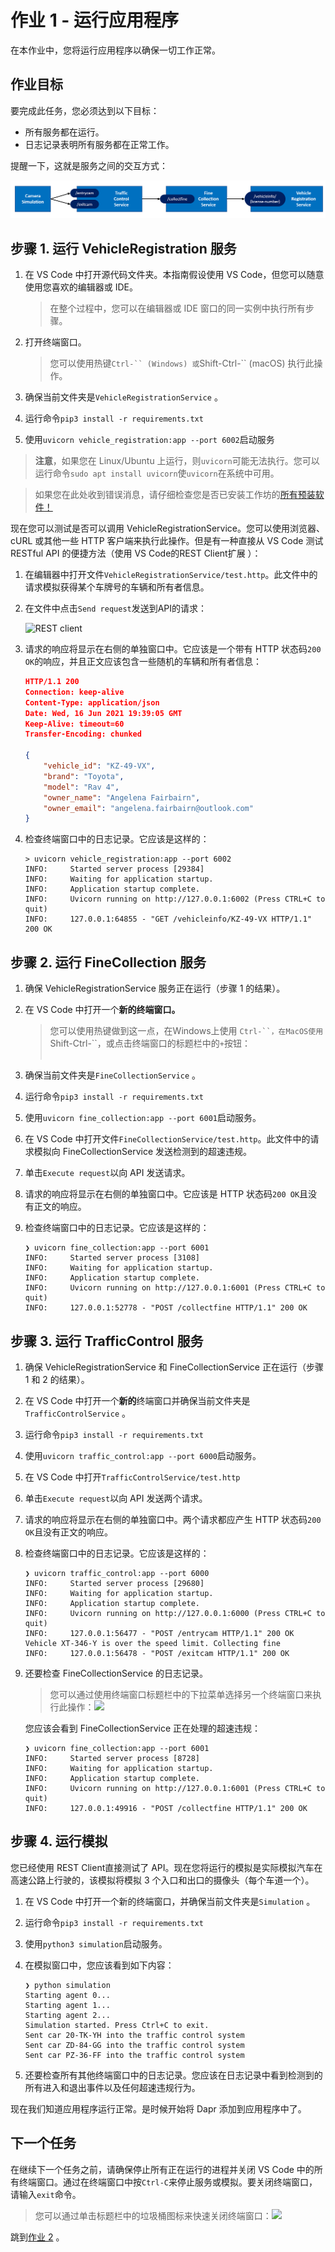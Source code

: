# 作业 1 - 运行应用程序

在本作业中，您将运行应用程序以确保一切工作正常。

## 作业目标

要完成此任务，您必须达到以下目标：

- 所有服务都在运行。
- 日志记录表明所有服务都在正常工作。

提醒一下，这就是服务之间的交互方式：


<img src="../img/services.png" style="zoom: 67%;">

## 步骤 1. 运行 VehicleRegistration 服务

1. 在 VS Code 中打开源代码文件夹。本指南假设使用 VS Code，但您可以随意使用您喜欢的编辑器或 IDE。

    > 在整个过程中，您可以在编辑器或 IDE 窗口的同一实例中执行所有步骤。

2. 打开终端窗口。

    > 您可以使用热键`Ctrl-`` (Windows) 或`Shift-Ctrl-`` (macOS) 执行此操作。

3. 确保当前文件夹是`VehicleRegistrationService` 。

4. 运行命令`pip3 install -r requirements.txt`

5. 使用`uvicorn vehicle_registration:app --port 6002`启动服务

> **注意**，如果您在 Linux/Ubuntu 上运行，则`uvicorn`可能无法执行。您可以运行命令`sudo apt install uvicorn`使`uvicorn`在系统中可用。

> 如果您在此处收到错误消息，请仔细检查您是否已安装工作坊的[所有预装软件！](../README.md#Prerequisites)

现在您可以测试是否可以调用 VehicleRegistrationService。您可以使用浏览器、cURL 或其他一些 HTTP 客户端来执行此操作。但是有一种直接从 VS Code 测试 RESTful API 的便捷方法（使用 VS Code的REST Client扩展 ）：

1. 在编辑器中打开文件`VehicleRegistrationService/test.http`。此文件中的请求模拟获得某个车牌号的车辆和所有者信息。

2. 在文件中点击`Send request`发送到API的请求：

    ![REST client](img/rest-client.png)

3. 请求的响应将显示在右侧的单独窗口中。它应该是一个带有 HTTP 状态码`200 OK`的响应，并且正文应该包含一些随机的车辆和所有者信息：

    ```json
    HTTP/1.1 200
    Connection: keep-alive
    Content-Type: application/json
    Date: Wed, 16 Jun 2021 19:39:05 GMT
    Keep-Alive: timeout=60
    Transfer-Encoding: chunked

    {
        "vehicle_id": "KZ-49-VX",
        "brand": "Toyota",
        "model": "Rav 4",
        "owner_name": "Angelena Fairbairn",
        "owner_email": "angelena.fairbairn@outlook.com"
    }
    ```

4. 检查终端窗口中的日志记录。它应该是这样的：

    ```console
    > uvicorn vehicle_registration:app --port 6002
    INFO:     Started server process [29384]
    INFO:     Waiting for application startup.
    INFO:     Application startup complete.
    INFO:     Uvicorn running on http://127.0.0.1:6002 (Press CTRL+C to quit)
    INFO:     127.0.0.1:64855 - "GET /vehicleinfo/KZ-49-VX HTTP/1.1" 200 OK
    ```

## 步骤 2. 运行 FineCollection 服务

1. 确保 VehicleRegistrationService 服务正在运行（步骤 1 的结果）。

2. 在 VS Code 中打开一个**新的终端窗口。**

    > 您可以使用热键做到这一点，在Windows上使用 `Ctrl-``，在MacOS使用`Shift-Ctrl-``，或点击终端窗口的标题栏中的`+`按钮：<br><img alt="">

3. 确保当前文件夹是`FineCollectionService` 。

4. 运行命令`pip3 install -r requirements.txt`

5. 使用`uvicorn fine_collection:app --port 6001`启动服务。

6. 在 VS Code 中打开文件`FineCollectionService/test.http`。此文件中的请求模拟向 FineCollectionService 发送检测到的超速违规。

7. 单击`Execute request`以向 API 发送请求。

8. 请求的响应将显示在右侧的单独窗口中。它应该是 HTTP 状态码`200 OK`且没有正文的响应。

9. 检查终端窗口中的日志记录。它应该是这样的：

    ```console
    ❯ uvicorn fine_collection:app --port 6001
    INFO:     Started server process [3108]
    INFO:     Waiting for application startup.
    INFO:     Application startup complete.
    INFO:     Uvicorn running on http://127.0.0.1:6001 (Press CTRL+C to quit)
    INFO:     127.0.0.1:52778 - "POST /collectfine HTTP/1.1" 200 OK
    ```

## 步骤 3. 运行 TrafficControl 服务

1. 确保 VehicleRegistrationService 和 FineCollectionService 正在运行（步骤 1 和 2 的结果）。

2. 在 VS Code 中打开一个**新的**终端窗口并确保当前文件夹是`TrafficControlService` 。

3. 运行命令`pip3 install -r requirements.txt`

4. 使用`uvicorn traffic_control:app --port 6000`启动服务。

5. 在 VS Code 中打开`TrafficControlService/test.http`

6. 单击`Execute request`以向 API 发送两个请求。

7. 请求的响应将显示在右侧的单独窗口中。两个请求都应产生 HTTP 状态码`200 OK`且没有正文的响应。

8. 检查终端窗口中的日志记录。它应该是这样的：

    ```console
    ❯ uvicorn traffic_control:app --port 6000
    INFO:     Started server process [29680]
    INFO:     Waiting for application startup.
    INFO:     Application startup complete.
    INFO:     Uvicorn running on http://127.0.0.1:6000 (Press CTRL+C to quit)
    INFO:     127.0.0.1:56477 - "POST /entrycam HTTP/1.1" 200 OK
    Vehicle XT-346-Y is over the speed limit. Collecting fine
    INFO:     127.0.0.1:56478 - "POST /exitcam HTTP/1.1" 200 OK
    ```

9. 还要检查 FineCollectionService 的日志记录。

    > 您可以通过使用终端窗口标题栏中的下拉菜单选择另一个终端窗口来执行此操作：![](img/terminal-dropdown.png)

    您应该会看到 FineCollectionService 正在处理的超速违规：

    ```console
    ❯ uvicorn fine_collection:app --port 6001
    INFO:     Started server process [8728]
    INFO:     Waiting for application startup.
    INFO:     Application startup complete.
    INFO:     Uvicorn running on http://127.0.0.1:6001 (Press CTRL+C to quit)
    INFO:     127.0.0.1:49916 - "POST /collectfine HTTP/1.1" 200 OK
    ```

## 步骤 4. 运行模拟

您已经使用 REST Client直接测试了 API。现在您将运行的模拟是实际模拟汽车在高速公路上行驶的，该模拟将模拟 3 个入口和出口的摄像头（每个车道一个）。

1. 在 VS Code 中打开一个新的终端窗口，并确保当前文件夹是`Simulation` 。

2. 运行命令`pip3 install -r requirements.txt`

3. 使用`python3 simulation`启动服务。

4. 在模拟窗口中，您应该看到如下内容：

    ```console
    ❯ python simulation
    Starting agent 0...
    Starting agent 1...
    Starting agent 2...
    Simulation started. Press Ctrl+C to exit.
    Sent car 20-TK-YH into the traffic control system
    Sent car ZD-84-GG into the traffic control system
    Sent car PZ-36-FF into the traffic control system
    ```

5. 还要检查所有其他终端窗口中的日志记录。您应该在日志记录中看到检测到的所有进入和退出事件以及任何超速违规行为。

现在我们知道应用程序运行正常。是时候开始将 Dapr 添加到应用程序中了。

## 下一个任务

在继续下一个任务之前，请确保停止所有正在运行的进程并关闭 VS Code 中的所有终端窗口。通过在终端窗口中按`Ctrl-C`来停止服务或模拟。要关闭终端窗口，请输入`exit`命令。

> 您可以通过单击标题栏中的垃圾桶图标来快速关闭终端窗口：![](img/terminal-trashcan.png)

跳到[作业 2](../Assignment02/README.md) 。
